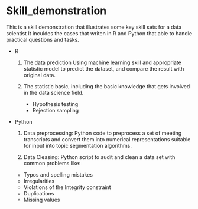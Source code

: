 # Skill_demonstration

This is a skill demonstration that illustrates some key skill sets for a data scientist
It inculdes the cases that writen in R and Python that able to handle practical questions and tasks.

- R
  1. The data prediction Using machine learning skill and appropriate statistic model to predict the dataset, and compare the result with   original data. 

  2. The statistic basic, including the basic knowledge that gets involved in the data science field.
     - Hypothesis testing
     - Rejection sampling
     
     
- Python
  1. Data preprocessing: Python code to preprocess a set of meeting transcripts and convert them into numerical representations
  suitable for input into topic segmentation algorithms.
  
  2. Data Cleasing: Python script to audit and clean a data set with common problems like:
    - Typos and spelling mistakes 
    - Irregularities
    - Violations of the Integrity constraint
    - Duplications
    - Missing values
